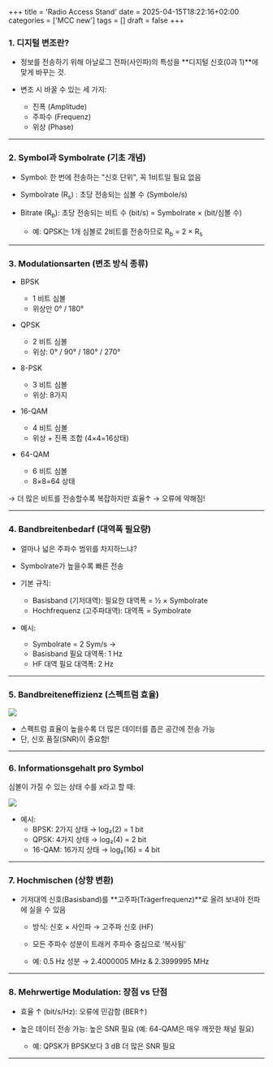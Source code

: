 +++
title = 'Radio Access Stand'
date = 2025-04-15T18:22:16+02:00
categories = ['MCC new']
tags = []
draft = false
+++

### 1. 디지털 변조란?

- 정보를 전송하기 위해 아날로그 전파(사인파)의 특성을 **디지털 신호(0과 1)**에 맞게 바꾸는 것.

- 변조 시 바꿀 수 있는 세 가지:
  - 진폭 (Amplitude)
  - 주파수 (Frequenz)
  - 위상 (Phase)

---------------------------------------

### 2. Symbol과 Symbolrate (기초 개념)

- Symbol: 한 번에 전송하는 "신호 단위", 꼭 1비트일 필요 없음

- Symbolrate (R<sub>s</sub>)	: 초당 전송되는 심볼 수 (Symbole/s)

- Bitrate (R<sub>b</sub>): 초당 전송되는 비트 수 (bit/s) = Symbolrate × (bit/심볼 수)

  - 예: QPSK는 1개 심볼로 2비트를 전송하므로 R<sub>b</sub> = 2 × R<sub>s</sub>

---------------------------------------

### 3. Modulationsarten (변조 방식 종류)

- BPSK
  - 1 비트 심볼
  - 위상만 0° / 180°
  
- QPSK	
  - 2 비트 심볼
  - 위상: 0° / 90° / 180° / 270°
  
- 8-PSK	
  - 3 비트 심볼
  - 위상: 8가지
  
- 16-QAM	
  - 4 비트 심볼
  - 위상 + 진폭 조합 (4×4=16상태)
  
- 64-QAM
  - 6 비트 심볼
  - 8×8=64 상태
  
→ 더 많은 비트를 전송할수록 복잡하지만 효율↑
→ 오류에 약해짐!

---------------------------------------

### 4. Bandbreitenbedarf (대역폭 필요량)

- 얼마나 넓은 주파수 범위를 차지하느냐?
- Symbolrate가 높을수록 빠른 전송

- 기본 규칙:
  - Basisband (기저대역): 필요한 대역폭 = ½ × Symbolrate
  - Hochfrequenz (고주파대역): 대역폭 = Symbolrate

- 예시:
  - Symbolrate = 2 Sym/s →
  - Basisband 필요 대역폭: 1 Hz
  - HF 대역 필요 대역폭: 2 Hz

---------------------------------------

### 5. Bandbreiteneffizienz (스펙트럼 효율)


  <img src="/zusammenfassung/images/mcc8.jpg" style="display: block; margin: auto;"> 
  
- 스펙트럼 효율이 높을수록 더 많은 데이터를 좁은 공간에 전송 가능
- 단, 신호 품질(SNR)이 중요함!

---------------------------------------

### 6. Informationsgehalt pro Symbol

심볼이 가질 수 있는 상태 수를 x라고 할 때:

  <img src="/zusammenfassung/images/mcc9.jpg" style="display: block; margin: auto;"> 
  
- 예시:
  - BPSK: 2가지 상태 → log₂(2) = 1 bit
  - QPSK: 4가지 상태 → log₂(4) = 2 bit
  - 16-QAM: 16가지 상태 → log₂(16) = 4 bit
  
---------------------------------------

### 7. Hochmischen (상향 변환)

- 기저대역 신호(Basisband)를 **고주파(Trägerfrequenz)**로 올려 보내야 전파에 실을 수 있음

  - 방식: 신호 × 사인파 → 고주파 신호 (HF)
  - 모든 주파수 성분이 트래커 주파수 중심으로 ‘복사됨’

  - 예: 0.5 Hz 성분 → 2.4000005 MHz & 2.3999995 MHz

---------------------------------------

### 8. Mehrwertige Modulation: 장점 vs 단점

- 효율 ↑ (bit/s/Hz): 오류에 민감함 (BER↑)
- 높은 데이터 전송 가능: 높은 SNR 필요 (예: 64-QAM은 매우 깨끗한 채널 필요)

  - 예: QPSK가 BPSK보다 3 dB 더 많은 SNR 필요

---------------------------------------
